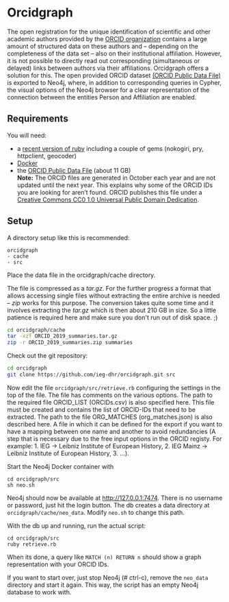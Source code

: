 # Orcidgraph

The open registration for the unique identification of scientific and other academic authors provided by the [ORCID organization](https://orcid.org) contains a large amount of structured data on these authors and – depending on the completeness of the data set – also on their institutional affiliation. However, it is not possible to directly read out corresponding (simultaneous or delayed) links between authors via their affiliations. Orcidgraph offers a solution for this. The open provided ORCID dataset [(ORCID Public Data File)](https://support.orcid.org/hc/en-us/articles/360006897394-How-do-I-get-the-public-data-file-) is exported to Neo4j, where, in addition to corresponding queries in Cypher, the visual options of the Neo4j browser for a clear representation of the connection between the entities Person and Affiliation are enabled.

## Requirements

You will need: 
* a [recent version of ruby](https://www.ruby-lang.org/en/downloads/branches/) including a couple of gems (nokogiri, pry, httpclient, geocoder)
* [Docker](https://www.docker.com/)
* the [ORCID Public Data File](https://support.orcid.org/hc/en-us/articles/360006897394-How-do-I-get-the-public-data-file-) (about 11 GB)  
    **Note:** The ORCID files are generated in October each year and are not updated
until the next year. This explains why some of the ORCID IDs you are looking for
aren’t found. ORCID publishes this file under a [Creative Commons CC0 1.0 Universal Public Domain Dedication](https://creativecommons.org/publicdomain/zero/1.0/).

## Setup

A directory setup like this is recommended:

~~~
orcidgraph
- cache
- src
~~~

Place the data file in the orcidgraph/cache directory.

The file is compressed as a *tar.gz*. For the further progress a format that allows accessing single files without extracting the entire archive is needed – *zip* works for this purpose. The conversion takes quite some time and it involves extracting the *tar.gz* which is then about 210 GB in size. So a little patience is required here and make sure you don't run out of disk space. ;)

~~~bash
cd orcidgraph/cache
tar -xzf ORCID_2019_summaries.tar.gz
zip -r ORCID_2019_summaries.zip summaries
~~~

Check out the git repository:

~~~bash
cd orcidgraph
git clone https://github.com/ieg-dhr/orcidgraph.git src
~~~

Now edit the file `orcidgraph/src/retrieve.rb` configuring the settings in the top of the file. The file has comments on the various options.
The path to the required file ORCID_LIST (ORCIDs.csv) is also specified here. This file must be created and contains the list of ORCID-IDs that need to be extracted. 
The path to the file ORG_MATCHES (org_matches.json) is also described here. A file in which it can be defined for the export if you want to have a mapping between one name and another to avoid redundancies (A step that is necessary due to the free input options in the ORCID registy. For example: 1. IEG -> Leibniz Institute of European History, 2. IEG Mainz -> Leibniz Institute of European History, 3. …).

Start the Neo4j Docker container with

~~~
cd orcidgraph/src
sh neo.sh
~~~

Neo4j should now be available at http://127.0.0.1:7474. There is no username or
password, just hit the login button. The db creates a data directory at
`orcidgraph/cache/neo_data`. Modify `neo.sh` to change this path.

With the db up and running, run the actual script:

~~~
cd orcidgraph/src
ruby retrieve.rb
~~~

When its done, a query like `MATCH (n) RETURN n` should show a graph
representation with your ORCID IDs.

If you want to start over, just stop Neo4j (# ctrl-c), remove the `neo_data` directory and
start it again. This way, the script has an empty Neo4j database to work with.
